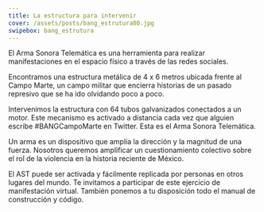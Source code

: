 ```yaml
---
title: La estructura para intervenir
cover: /assets/posts/bang_estrutura00.jpg
swipebox: bang_estrutura
---
```

El Arma Sonora Telemática es una herramienta para realizar manifestaciones en el espacio físico a través de las redes sociales.

Encontramos una estructura metálica de 4 x 6 metros ubicada frente al Campo Marte, un campo militar que encierra historias de un pasado represivo que se ha ido olvidando poco a poco.

Intervenimos la estructura con 64 tubos galvanizados conectados a un motor. Este mecanismo es activado a distancia cada vez que alguien escribe #BANGCampoMarte en Twitter. Esta es el Arma Sonora Telemática.

Un arma es un dispositivo que amplía la dirección y la magnitud de una fuerza.
Nosotros queremos amplificar un cuestionamiento colectivo sobre el rol de la violencia en la historia reciente de México.

El AST puede ser activada y fácilmente replicada por personas en otros lugares del mundo.
Te invitamos a participar de este ejercicio de manifestación virtual. También ponemos a tu disposición todo el manual de construcción y código.
